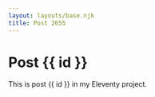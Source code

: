 ```yaml
---
layout: layouts/base.njk
title: Post 2655
---
```


# Post {{ id }}

This is post {{ id }} in my Eleventy project.
